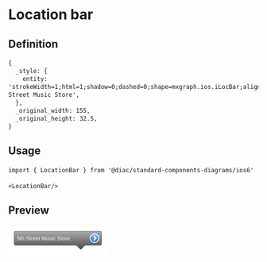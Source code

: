 # Location bar

## Definition

```
{
  _style: { 
    entity: 'strokeWidth=1;html=1;shadow=0;dashed=0;shape=mxgraph.ios.iLocBar;align=left;spacingLeft=4;spacingBottom=4;fontColor=#ffffff;fontSize=10;barPos=80;pointerPos=bottom;buttonText=5th Street Music Store',
  },
  _original_width: 155,
  _original_height: 32.5,
}
```

## Usage

```
import { LocationBar } from '@diac/standard-components-diagrams/ios6'

<LocationBar/>
```

## Preview

<img src="./location-bar.png" width="200"/>
